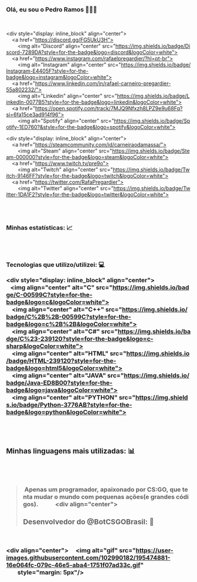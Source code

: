 <br/> 
 <div align="center"> 
     <h3>Olá, eu sou o Pedro Ramos 🤙🤠🤙</h3> 
 </div> 
  
 <br/> 
  
 <div style="display: inline_block" align="center"> 
     <a href="https://discord.gg/FG5UkU3H"> 
         <img alt="Discord" align="center" src="https://img.shields.io/badge/Discord-7289DA?style=for-the-badge&logo=discord&logoColor=white"> 
     </a> 
     <a href="https://www.instagram.com/rafaelpregardier/?hl=pt-br"> 
         <img alt="Instagram" align="center" src="https://img.shields.io/badge/Instagram-E4405F?style=for-the-badge&logo=instagram&logoColor=white"> 
     </a> 
     <a href="https://www.linkedin.com/in/rafael-carneiro-pregardier-55a802232/"> 
         <img alt="Linkedin" align="center" src="https://img.shields.io/badge/LinkedIn-0077B5?style=for-the-badge&logo=linkedin&logoColor=white"> 
     </a> 
     <a href="https://open.spotify.com/track/7MJQ9Nfxzh8LPZ9e9u68Fq?si=6fa15ce3ad914f96"> 
         <img alt="Spotify" align="center" src="https://img.shields.io/badge/Spotify-1ED760?&style=for-the-badge&logo=spotify&logoColor=white"> 
     </a> 
 </div> 
  
 <div style="display: inline_block" align="center"> 
     <a href="https://steamcommunity.com/id/carneiraodamassa/"> 
         <img alt="Steam" align="center" src="https://img.shields.io/badge/Steam-000000?style=for-the-badge&logo=steam&logoColor=white"> 
     </a> 
     <a href="https://www.twitch.tv/pre9o"> 
         <img alt="Twitch" align="center" src="https://img.shields.io/badge/Twitch-9146FF?style=for-the-badge&logo=twitch&logoColor=white"> 
     </a> 
     <a href="https://twitter.com/RafaPregardier"> 
         <img alt="Twitter" align="center" src="https://img.shields.io/badge/Twitter-1DA1F2?style=for-the-badge&logo=twitter&logoColor=white"> 
     </a> 
 </div> 
  
 <br/> 
 <div align="center"> 
     <h3>Minhas estatísticas: 📈</h3> 
     <img alt="my stats" src="https://github-readme-stats.vercel.app/api?username=pre9o&theme=midnight-purple&show_icons=true" 
         style="margin: 5px"/> 
 </div> 
  
 <br/> 
 <div align="center"> 
     <h3>Tecnologias que utilizo/utilizei: 💻 
 </div> 
  
 <div style="display: inline_block" align="center"> 
    <img align="center" alt="C" src="https://img.shields.io/badge/C-00599C?style=for-the-badge&logo=c&logoColor=white"> 
     <img align="center" alt="C++" src="https://img.shields.io/badge/C%2B%2B-00599C?style=for-the-badge&logo=c%2B%2B&logoColor=white"> 
     <img align="center" alt="C#" src="https://img.shields.io/badge/C%23-239120?style=for-the-badge&logo=c-sharp&logoColor=white"> 
     <img align="center" alt="HTML" src="https://img.shields.io/badge/HTML-239120?style=for-the-badge&logo=html5&logoColor=white"> 
     <img align="center" alt="JAVA" src="https://img.shields.io/badge/Java-ED8B00?style=for-the-badge&logo=java&logoColor=white"> 
     <img align="center" alt="PYTHON" src="https://img.shields.io/badge/Python-3776AB?style=for-the-badge&logo=python&logoColor=white"> 
 </div> 
  
 <br/> 
 <div align="center"> 
     <h3>Minhas linguagens mais utilizadas: 📊</h3> 
     <img alt="most used languages" src="https://github-readme-stats.vercel.app/api/top-langs/?username=pre9o&layout=compact&theme=midnight-purple" 
         style="margin: 5px"/> 
 </div> 
 <br/> 
 <br/> 
  
  
 > Apenas um programador, apaixonado por CS:GO, que tenta mudar o mundo com pequenas ações(e grandes códigos).  
      
      
 <div align="center"> 
     <h3>Desenvolvedor do @BotCSGOBrasil: 🤖</h3> 
 </div> 
 </a> 
     <div style="display: inline_block" align="center"> 
     <a href="https://twitter.com/BotCSGOBrasil"> 
         <img alt="Twitter" align="center" src="https://img.shields.io/badge/Twitter-1DA1F2?style=for-the-badge&logo=twitter&logoColor=white"> 
 </a> 
 </div> 
  
 <br/> 
  
 <div align="center"> 
     <img alt="gif" src="https://user-images.githubusercontent.com/102990182/195474881-16e064fc-079c-46e5-aba4-1751f07ad33c.gif" 
         style="margin: 5px"/> 
 </div>
